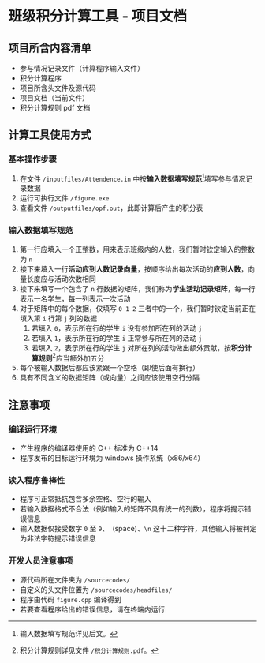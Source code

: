 # 班级积分计算工具 - 项目文档

## 项目所含内容清单

- 参与情况记录文件（计算程序输入文件）
- 积分计算程序
- 项目所含头文件及源代码
- 项目文档（当前文件）
- 积分计算规则 pdf 文档

## 计算工具使用方式

### 基本操作步骤

1. 在文件 `/inputfiles/Attendence.in` 中按**输入数据填写规范**[^1]填写参与情况记录数据
2. 运行可执行文件 `/figure.exe` 
3. 查看文件 `/outputfiles/opf.out`，此即计算后产生的积分表

###  输入数据填写规范

1. 第一行应填入一个正整数，用来表示班级内的人数，我们暂时钦定输入的整数为 `n`
2. 接下来填入一行**活动应到人数记录向量**，按顺序给出每次活动的**应到人数**，向量长度应与活动次数相同
3. 接下来填写一个包含了 `n` 行数据的矩阵，我们称为**学生活动记录矩阵**，每一行表示一名学生，每一列表示一次活动
4. 对于矩阵中的每个数据，仅填写 `0 1 2` 三者中的一个，我们暂时钦定当前正在填入第 `i` 行第 `j` 列的数据
    1. 若填入 `0`，表示所在行的学生 `i` 没有参加所在列的活动 `j`
    2. 若填入 `1`，表示所在行的学生 `i` 正常参与所在列的活动 `j`
    3. 若填入 `2`，表示所在行的学生 `j` 对所在列的活动做出额外贡献，按**积分计算规则**[^2]应当额外加五分
5. 每个被输入数据后都应该紧跟一个空格（即使后面有换行）
6. 具有不同含义的数据矩阵（或向量）之间应该使用空行分隔

## 注意事项

### 编译运行环境

- 产生程序的编译器使用的 C++ 标准为 C++14
- 程序发布的目标运行环境为 windows 操作系统（x86/x64）

### 读入程序鲁棒性

- 程序可正常抵抗包含多余空格、空行的输入
- 若输入数据格式不合法（例如输入的矩阵不具有统一的列数），程序将提示错误信息
- 输入数据仅接受数字 `0` 至 `9`、` `(space)、`\n` 这十二种字符，其他输入将被判定为非法字符提示错误信息

### 开发人员注意事项

- 源代码所在文件夹为 `/sourcecodes/`
- 自定义的头文件位置为 `/sourcecodes/headfiles/`
- 程序由代码 `figure.cpp` 编译得到
- 若要查看程序给出的错误信息，请在终端内运行



[^1]: 输入数据填写规范详见后文。  
[^2]: 积分计算规则详见文件 `/积分计算规则.pdf`。
